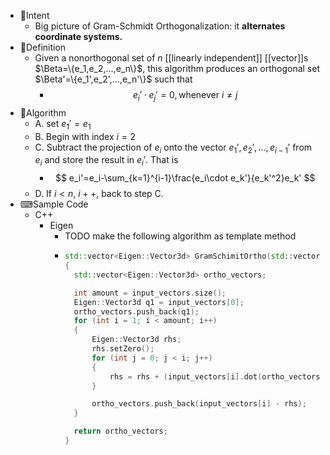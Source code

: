 - 🎯Intent
	- Big picture of Gram-Schmidt Orthogonalization: it **alternates coordinate systems.**
- 📝Definition
	- Given a nonorthogonal set of $n$ [[linearly independent]] [[vector]]s $\Beta=\{e_1,e_2,...,e_n\}$, this algorithm produces an orthogonal set $\Beta'=\{e_1',e_2',...,e_n'\}$ such that
		- $$
		  e_i'\cdot e_j'=0, \text{whenever }i\neq j
		  $$
- 🐍Algorithm
	- A. set $e_1'=e_1$
	- B. Begin with index $i=2$
	- C. Subtract the projection of $e_i$ onto the vector $e_1',e_2',...,e_{i-1}'$ from $e_i$ and store the result in $e_i'$. That is
		- $$
		  e_i'=e_i-\sum_{k=1}^{i-1}\frac{e_i\cdot e_k'}{e_k'^2}e_k'
		  $$
	- D. If $i<n$, $i++$, back to step C.
- ⌨Sample Code
	- C++
		- Eigen
			- TODO make the following algorithm as template method
			- ``` c++
			  std::vector<Eigen::Vector3d> GramSchimitOrtho(std::vector<Eigen::Vector3d> input_vectors)
			  {
			  	std::vector<Eigen::Vector3d> ortho_vectors;
			  
			  	int amount = input_vectors.size();
			  	Eigen::Vector3d q1 = input_vectors[0];
			  	ortho_vectors.push_back(q1);
			  	for (int i = 1; i < amount; i++)
			  	{
			  		Eigen::Vector3d rhs;
			  		rhs.setZero();
			  		for (int j = 0; j < i; j++)
			  		{
			  			rhs = rhs + (input_vectors[i].dot(ortho_vectors[j].normalized()) * (ortho_vectors[j].normalized()));
			  		}
			  
			  		ortho_vectors.push_back(input_vectors[i] - rhs);
			  	}
			  
			  	return ortho_vectors;
			  }
			  ```